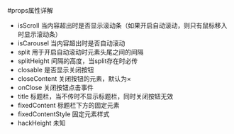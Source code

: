 #props属性详解
* isScroll 当内容超出时是否显示滚动条（如果开启自动滚动，则只有鼠标移入时显示滚动条）
* isCarousel 当内容超出时是否自动滚动
* split 用于开启自动滚动时元素头尾之间的间隔
* splitHeight 间隔的高度，当split存在时必传
* closable 是否显示关闭按钮
* closeContent 关闭按钮的元素，默认为×
* onClose 关闭按钮点击事件
* title 标题栏，当不传时不显示标题栏，同时关闭按钮无效
* fixedContent 标题栏下方的固定元素
* fixedContentStyle 固定元素样式
* hackHeight 未知
